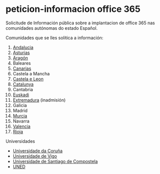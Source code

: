 # peticion-informacion office 365
Solicitude de Información pública sobre a implantacion de office 365 nas comunidades autónomas do estado Español.

Comunidades que se lles solitica a información:
1. [Andalucia](https://github.com/polo-software-libre-na-educacion-galega/peticion-informacion-office-365/tree/master/andalucia)
2. [Asturias](https://github.com/polo-software-libre-na-educacion-galega/peticion-informacion-office-365/tree/master/asturias)
3. [Aragón](https://github.com/polo-software-libre-na-educacion-galega/peticion-informacion-office-365/tree/master/aragon)
4. Baleares
5. [Canarias](https://github.com/polo-software-libre-na-educacion-galega/peticion-informacion-office-365/tree/master/canarias)
6. Castela a Mancha
7. [Castela e Leon](https://github.com/polo-software-libre-na-educacion-galega/peticion-informacion-office-365/tree/master/castela%20e%20leon)
8. [Catalunya](https://github.com/polo-software-libre-na-educacion-galega/peticion-informacion-office-365/tree/master/catalunya)
9. Cantabria
10. [Euskadi](https://github.com/polo-software-libre-na-educacion-galega/peticion-informacion-office-365/tree/master/euskadi)
11. [Extremadura](https://github.com/polo-software-libre-na-educacion-galega/peticion-informacion-office-365/tree/master/extremadura) (inadmisión)
12. Galicia
13. Madrid
14. [Murcia](https://github.com/polo-software-libre-na-educacion-galega/peticion-informacion-office-365/tree/master/murcia)
15. Navarra
16. [Valencia](https://github.com/polo-software-libre-na-educacion-galega/peticion-informacion-office-365/tree/master/valencia)
17. [Rioja](https://github.com/polo-software-libre-na-educacion-galega/peticion-informacion-office-365/tree/master/rioja)


Universidades
* [Universidade da Coruña](https://github.com/polo-software-libre-na-educacion-galega/peticion-informacion-office-365/tree/master/98_universidades/udc)
* [Universidade de Vigo](https://github.com/polo-software-libre-na-educacion-galega/peticion-informacion-office-365/tree/master/98_universidades/uvigo) 
* [Universidade de Santiago de Compostela](https://github.com/polo-software-libre-na-educacion-galega/peticion-informacion-office-365/tree/master/98_universidades/usc)
* [UNED](https://github.com/polo-software-libre-na-educacion-galega/peticion-informacion-office-365/tree/master/98_universidades/uned)

